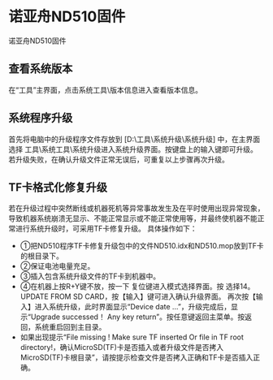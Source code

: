 # 诺亚舟ND510固件
诺亚舟ND510固件

## 查看系统版本
在“工具”主界面，点击系统工具\版本信息进入查看版本信息。

## 系统程序升级
首先将电脑中的升级程序文件存放到 [D:\工具\系统升级\系统升级] 中，在主界面选择 工具\系统工具\系统升级进入系统升级界面。按键盘上的输入键即可升级。
若升级失败，在确认升级文件正常无误后，可重复以上步骤再次升级。

## TF卡格式化修复升级
若在升级过程中突然断线或机器死机等异常事故发生及在平时使用出现异常现象，导致机器系统崩溃无显示、不能正常显示或不能正常使用等，并最终使机器不能正常进行系统升级时，可采用TF卡修复升级。
具体操作如下：
* ①把ND510程序TF卡修复升级包中的文件ND510.idx和ND510.mop放到TF卡的根目录下。
* ②保证电池电量充足。
* ③插入包含系统升级文件的TF卡到机器中。
* ④在机器上按R+Y键不放，按一下 复位键进入模式选择界面。按  选择14。UPDATE FROM SD CARD，按【输入】键可进入确认升级界面。
再次按【输入】进入系统升级，此时界面显示“Device date …”，升级完成后，显示“Upgrade successed！ Any key return”。按任意键返回主菜单。按返回，系统重启回到主目录。
* 如果出现提示“File missing ! Make sure TF inserted Or file in TF root directory!，确认MicroSD(TF)卡是否插入或者升级文件是否拷入MicroSD(TF)卡根目录”，请按提示检查文件是否拷入正确和TF卡是否插入正确。
